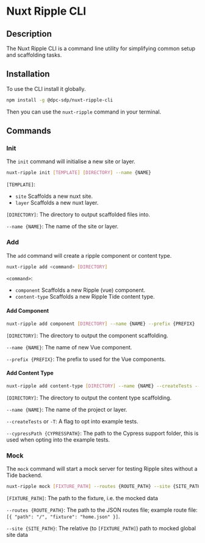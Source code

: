 # Nuxt Ripple CLI

## Description

The Nuxt Ripple CLI is a command line utility for simplifying common setup and scaffolding tasks.

## Installation

To use the CLI install it globally.

```bash
npm install -g @dpc-sdp/nuxt-ripple-cli
```

Then you can use the `nuxt-ripple` command in your terminal.

## Commands

### Init

The `init` command will initialise a new site or layer.

```bash
nuxt-ripple init [TEMPLATE] [DIRECTORY] --name {NAME}
```

`[TEMPLATE]`:
- `site` Scaffolds a new nuxt site.
- `layer` Scaffolds a new nuxt layer.

`[DIRECTORY]`: The directory to output scaffolded files into.

`--name {NAME}`: The name of the site or layer.

### Add

The `add` command will create a ripple component or content type.

```bash
nuxt-ripple add <command> [DIRECTORY]
```

`<command>`:
- `component` Scaffolds a new Ripple (vue) component.
- `content-type` Scaffolds a new Ripple Tide content type.

#### Add Component

```bash
nuxt-ripple add component [DIRECTORY] --name {NAME} --prefix {PREFIX}
```

`[DIRECTORY]`: The directory to output the component scaffolding.

`--name {NAME}`: The name of new Vue component.

`--prefix {PREFIX}`: The prefix to used for the Vue components.

#### Add Content Type

```bash
nuxt-ripple add content-type [DIRECTORY] --name {NAME} --createTests --cypressPath {CYPRESSPATH}
```

`[DIRECTORY]`: The directory to output the content type scaffolding.

`--name {NAME}`: The name of the project or layer.

`--createTests` or `-T`: A flag to opt into example tests.

`--cypressPath {CYPRESSPATH}`: The path to the Cypress support folder, this is used when opting into the example tests.

### Mock

The `mock` command will start a mock server for testing Ripple sites without a Tide backend.

```bash
nuxt-ripple mock [FIXTURE_PATH] --routes {ROUTE_PATH} --site {SITE_PATH}
```

`[FIXTURE_PATH]`: The path to the fixture, i.e. the mocked data

`--routes {ROUTE_PATH}`: The path to the JSON routes file; example route file: `[{ "path": "/", "fixture": "home.json" }]`.

`--site {SITE_PATH}`: The relative (to `[FIXTURE_PATH]`) path to mocked global site data

